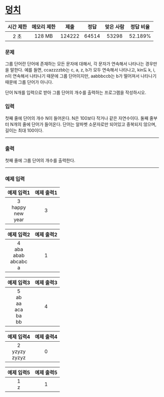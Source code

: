 # [덩치](https://www.acmicpc.net/problem/1316)

<div align = center>

| 시간 제한 | 메모리 제한 |  제출  | 정답  | 맞은 사람 | 정답 비율 |
| :-------: | :---------: | :----: | :---: | :-------: | :-------: |
|   2 초    |   128 MB    | 124222 | 64514 |   53298   |  52.189%  |

</div>

### 문제

그룹 단어란 단어에 존재하는 모든 문자에 대해서, 각 문자가 연속해서 나타나는 경우만을 말한다. 예를 들면, ccazzzzbb는 c, a, z, b가 모두 연속해서 나타나고, kin도 k, i, n이 연속해서 나타나기 때문에 그룹 단어이지만, aabbbccb는 b가 떨어져서 나타나기 때문에 그룹 단어가 아니다.

단어 N개를 입력으로 받아 그룹 단어의 개수를 출력하는 프로그램을 작성하시오.

### 입력

첫째 줄에 단어의 개수 N이 들어온다. N은 100보다 작거나 같은 자연수이다. 둘째 줄부터 N개의 줄에 단어가 들어온다. 단어는 알파벳 소문자로만 되어있고 중복되지 않으며, 길이는 최대 100이다.

---

### 출력

첫째 줄에 그룹 단어의 개수를 출력한다.

---

### 예제 입력

|          예제 입력1          | 예제 출력1 |
| :--------------------------: | :--------: |
| 3</br>happy</br>new</br>year |     3      |

|             예제 입력2              | 예제 출력2 |
| :---------------------------------: | :--------: |
| 4</br>aba</br>abab</br>abcabc</br>a |     1      |

|              예제 입력3               | 예제 출력3 |
| :-----------------------------------: | :--------: |
| 5</br>ab</br>aa</br>aca</br>ba</br>bb |     4      |

|      예제 입력4       | 예제 출력4 |
| :-------------------: | :--------: |
| 2</br>yzyzy</br>zyzyz |     0      |

| 예제 입력5 | 예제 출력5 |
| :--------: | :--------: |
|  1</br>z   |     1      |
